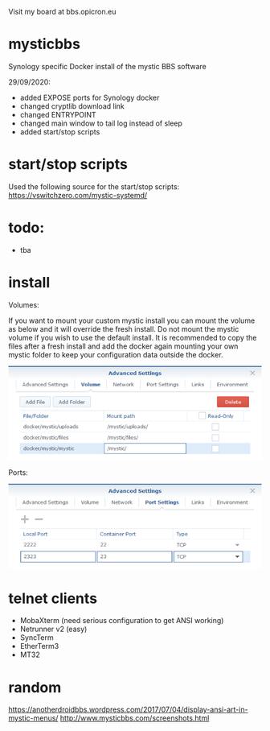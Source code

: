 Visit my board at bbs.opicron.eu

# mysticbbs

Synology specific Docker install of the mystic BBS software

29/09/2020:
- added EXPOSE ports for Synology docker
- changed cryptlib download link
- changed ENTRYPOINT
- changed main window to tail log instead of sleep
- added start/stop scripts

# start/stop scripts

Used the following source for the start/stop scripts:
https://vswitchzero.com/mystic-systemd/

# todo:
- tba

# install

Volumes:

If you want to mount your custom mystic install you can mount the volume as below and it will override the fresh install. Do not mount the mystic volume if you wish to use the default install. It is recommended to copy the files after a fresh install and add the docker again mounting your own mystic folder to keep your configuration data outside the docker.

![Alt text](/volumes_crop.png "Volumes")

Ports:

![Alt text](/ports_crop.png?raw=true "Ports")

# telnet clients

- MobaXterm (need serious configuration to get ANSI working)
- Netrunner v2 (easy)
- SyncTerm
- EtherTerm3
- MT32

# random

https://anotherdroidbbs.wordpress.com/2017/07/04/display-ansi-art-in-mystic-menus/
http://www.mysticbbs.com/screenshots.html 
